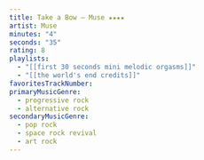 ```yaml
---
title: Take a Bow — Muse ★★★★
artist: Muse
minutes: "4"
seconds: "35"
rating: 8
playlists:
  - "[[first 30 seconds mini melodic orgasms]]"
  - "[[the world's end credits]]"
favoritesTrackNumber:
primaryMusicGenre:
  - progressive rock
  - alternative rock
secondaryMusicGenre:
  - pop rock
  - space rock revival
  - art rock
---
```

